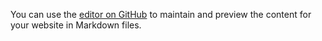 

You can use the [editor on GitHub](https://github.com/bankimg/Power-BI-repository/edit/gh-pages/index.md) to maintain and preview the content for your website in Markdown files.

